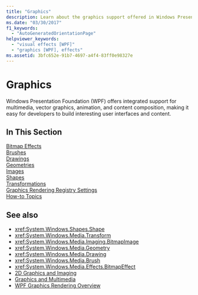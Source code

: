 ```yaml
---
title: "Graphics"
description: Learn about the graphics support offered in Windows Presentation Foundation (WPF) for multimedia, vector graphics, animation, and content composition.
ms.date: "03/30/2017"
f1_keywords: 
  - "AutoGeneratedOrientationPage"
helpviewer_keywords: 
  - "visual effects [WPF]"
  - "graphics [WPF], effects"
ms.assetid: 3bfc652e-91b7-4697-a4f4-83ff0e98327e
---
```

# Graphics
Windows Presentation Foundation (WPF) offers integrated support for multimedia, vector graphics, animation, and content composition, making it easy for developers to build interesting user interfaces and content.  
  
## In This Section  
 [Bitmap Effects](bitmap-effects.md)  
 [Brushes](brushes.md)  
 [Drawings](drawings.md)  
 [Geometries](geometries.md)  
 [Images](images.md)  
 [Shapes](shapes.md)  
 [Transformations](transformations.md)  
 [Graphics Rendering Registry Settings](graphics-rendering-registry-settings.md)  
 [How-to Topics](graphics-how-to-topics.md)  
  
## See also

- <xref:System.Windows.Shapes.Shape>
- <xref:System.Windows.Media.Transform>
- <xref:System.Windows.Media.Imaging.BitmapImage>
- <xref:System.Windows.Media.Geometry>
- <xref:System.Windows.Media.Drawing>
- <xref:System.Windows.Media.Brush>
- <xref:System.Windows.Media.Effects.BitmapEffect>
- [2D Graphics and Imaging](../advanced/optimizing-performance-2d-graphics-and-imaging.md)
- [Graphics and Multimedia](index.md)
- [WPF Graphics Rendering Overview](wpf-graphics-rendering-overview.md)

